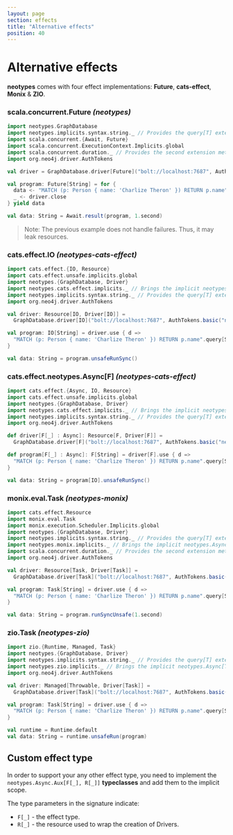 ```yaml
---
layout: page
section: effects
title: "Alternative effects"
position: 40
---
```


# Alternative effects

**neotypes** comes with four effect implementations: **Future**, **cats-effect**, **Monix** & **ZIO**.

### scala.concurrent.Future _(neotypes)_

```scala mdoc:compile-only
import neotypes.GraphDatabase
import neotypes.implicits.syntax.string._ // Provides the query[T] extension method.
import scala.concurrent.{Await, Future}
import scala.concurrent.ExecutionContext.Implicits.global
import scala.concurrent.duration._ // Provides the second extension method.
import org.neo4j.driver.AuthTokens

val driver = GraphDatabase.driver[Future]("bolt://localhost:7687", AuthTokens.basic("neo4j", "****"))

val program: Future[String] = for {
  data <- "MATCH (p: Person { name: 'Charlize Theron' }) RETURN p.name".query[String].single(driver)
  _ <- driver.close
} yield data

val data: String = Await.result(program, 1.second)
```

> Note: The previous example does not handle failures. Thus, it may leak resources.

### cats.effect.IO _(neotypes-cats-effect)_

```scala mdoc:compile-only
import cats.effect.{IO, Resource}
import cats.effect.unsafe.implicits.global
import neotypes.{GraphDatabase, Driver}
import neotypes.cats.effect.implicits._ // Brings the implicit neotypes.Async[IO] instance into the scope.
import neotypes.implicits.syntax.string._ // Provides the query[T] extension method.
import org.neo4j.driver.AuthTokens

val driver: Resource[IO, Driver[IO]] =
  GraphDatabase.driver[IO]("bolt://localhost:7687", AuthTokens.basic("neo4j", "****"))

val program: IO[String] = driver.use { d =>
  "MATCH (p: Person { name: 'Charlize Theron' }) RETURN p.name".query[String].single(d)
}

val data: String = program.unsafeRunSync()
```

### cats.effect.neotypes.Async[F] _(neotypes-cats-effect)_

```scala mdoc:compile-only
import cats.effect.{Async, IO, Resource}
import cats.effect.unsafe.implicits.global
import neotypes.{GraphDatabase, Driver}
import neotypes.cats.effect.implicits._ // Brings the implicit neotypes.Async[IO] instance into the scope.
import neotypes.implicits.syntax.string._ // Provides the query[T] extension method.
import org.neo4j.driver.AuthTokens

def driver[F[_] : Async]: Resource[F, Driver[F]] =
  GraphDatabase.driver[F]("bolt://localhost:7687", AuthTokens.basic("neo4j", "****"))

def program[F[_] : Async]: F[String] = driver[F].use { d =>
  "MATCH (p: Person { name: 'Charlize Theron' }) RETURN p.name".query[String].single(d)
}

val data: String = program[IO].unsafeRunSync()
```

### monix.eval.Task _(neotypes-monix)_

```scala
import cats.effect.Resource
import monix.eval.Task
import monix.execution.Scheduler.Implicits.global
import neotypes.{GraphDatabase, Driver}
import neotypes.implicits.syntax.string._ // Provides the query[T] extension method.
import neotypes.monix.implicits._ // Brings the implicit neotypes.Async[Task] instance into the scope.
import scala.concurrent.duration._ // Provides the second extension method.
import org.neo4j.driver.AuthTokens

val driver: Resource[Task, Driver[Task]] =
  GraphDatabase.driver[Task]("bolt://localhost:7687", AuthTokens.basic("neo4j", "****"))

val program: Task[String] = driver.use { d =>
  "MATCH (p: Person { name: 'Charlize Theron' }) RETURN p.name".query[String].single(d)
}

val data: String = program.runSyncUnsafe(1.second)
```

### zio.Task _(neotypes-zio)_

```scala mdoc:compile-only
import zio.{Runtime, Managed, Task}
import neotypes.{GraphDatabase, Driver}
import neotypes.implicits.syntax.string._ // Provides the query[T] extension method.
import neotypes.zio.implicits._ // Brings the implicit neotypes.Async[Task] instance into the scope.
import org.neo4j.driver.AuthTokens

val driver: Managed[Throwable, Driver[Task]] =
  GraphDatabase.driver[Task]("bolt://localhost:7687", AuthTokens.basic("neo4j", "****"))

val program: Task[String] = driver.use { d =>
  "MATCH (p: Person { name: 'Charlize Theron' }) RETURN p.name".query[String].single(d)
}

val runtime = Runtime.default
val data: String = runtime.unsafeRun(program)
```

## Custom effect type
In order to support your any other effect type,
you need to implement the `neotypes.Async.Aux[F[_], R[_]]` **typeclasses**
and add them to the implicit scope.

The type parameters in the signature indicate:

* `F[_]` - the effect type.
* `R[_]` - the resource used to wrap the creation of Drivers.
